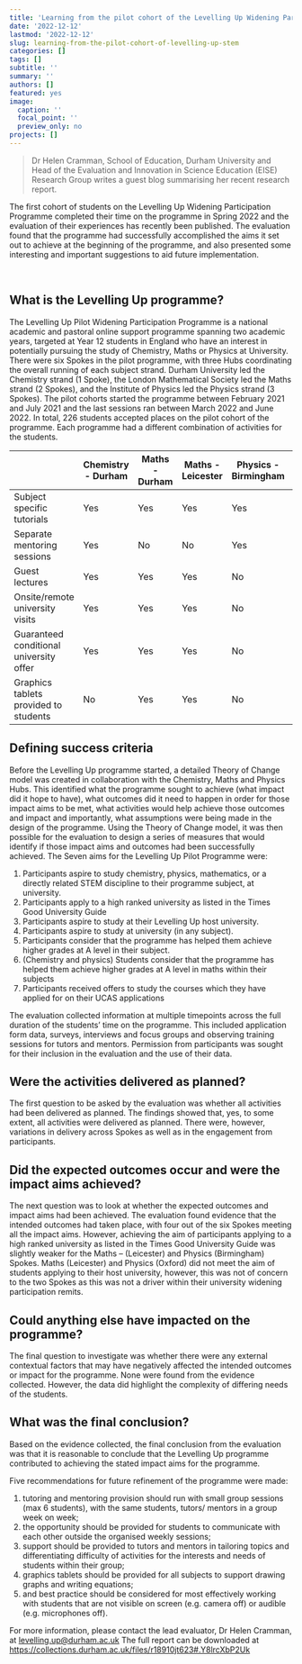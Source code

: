 ```yaml
---
title: 'Learning from the pilot cohort of the Levelling Up Widening Participation Programme'
date: '2022-12-12'
lastmod: '2022-12-12'
slug: learning-from-the-pilot-cohort-of-levelling-up-stem
categories: []
tags: []
subtitle: ''
summary: ''
authors: []
featured: yes
image:
  caption: ''
  focal_point: ''
  preview_only: no
projects: []
---
```


> Dr Helen Cramman, School of Education, Durham University and Head of the Evaluation and Innovation in Science Education (EISE) Research Group writes a guest blog summarising her recent research report.

<!--more-->

The first cohort of students on the Levelling Up Widening Participation Programme completed their time on the programme in Spring 2022 and the evaluation of their experiences has recently been published. The evaluation found that the programme had successfully accomplished the aims it set out to achieve at the beginning of the programme, and also presented some interesting and important suggestions to aid future implementation.
<p>&nbsp;</p>

## What is the Levelling Up programme?

The Levelling Up Pilot Widening Participation Programme is a national academic and pastoral online support programme spanning two academic years, targeted at Year 12 students in England who have an interest in potentially pursuing the study of Chemistry, Maths or Physics at University. There were six Spokes in the pilot programme, with three Hubs coordinating the overall running of each subject strand. Durham University led the Chemistry strand (1 Spoke), the London Mathematical Society led the Maths strand (2 Spokes), and the Institute of Physics led the Physics strand (3 Spokes). The pilot cohorts started the programme between February 2021 and July 2021 and the last sessions ran between March 2022 and June 2022. In total, 226 students accepted places on the pilot cohort of the programme.
Each programme had a different combination of activities for the students.

|                               | Chemistry - Durham | Maths - Durham | Maths - Leicester | Physics - Birmingham | Physics - Durham | Physics - Oxford |
|-------------------------------|--------------------|----------------|-------------------|----------------------|------------------|------------------|
| Subject specific tutorials    | Yes                | Yes            | Yes               | Yes                  | Yes              | Yes              |
| Separate mentoring sessions   | Yes                | No             | No                | Yes                  | Yes              | Yes              |
| Guest lectures                | Yes                | Yes            | Yes               | No                   | Yes              | Yes              |
| Onsite/remote university visits| Yes               | Yes            | Yes               | No                   | Yes              | No               |
| Guaranteed conditional university offer| Yes      | Yes            | Yes               | No                   | Yes              | No               |
| Graphics tablets provided to students | No         | Yes            | Yes               | No                   | No               | No               |


## Defining success criteria

Before the Levelling Up programme started, a detailed Theory of Change model was created in collaboration with the Chemistry, Maths and Physics Hubs. This identified what the programme sought to achieve (what impact did it hope to have), what outcomes did it need to happen in order for those impact aims to be met, what activities would help achieve those outcomes and impact and importantly, what assumptions were being made in the design of the programme.
Using the Theory of Change model, it was then possible for the evaluation to design a series of measures that would identify if those impact aims and outcomes had been successfully achieved.
The Seven aims for the Levelling Up Pilot Programme were:

1.	Participants aspire to study chemistry, physics, mathematics, or a directly related STEM discipline to their programme subject, at university.
2.	Participants apply to a high ranked university as listed in the Times Good University Guide
3.	Participants aspire to study at their Levelling Up host university.
4.	Participants aspire to study at university (in any subject).
5.	Participants consider that the programme has helped them achieve higher grades at A level in their subject.
6.	(Chemistry and physics) Students consider that the programme has helped them achieve higher grades at A level in maths within their subjects
7.	Participants received offers to study the courses which they have applied for on their UCAS applications

The evaluation collected information at multiple timepoints across the full duration of the students’ time on the programme. This included application form data, surveys, interviews and focus groups and observing training sessions for tutors and mentors. Permission from participants was sought for their inclusion in the evaluation and the use of their data.

## Were the activities delivered as planned?

The first question to be asked by the evaluation was whether all activities had been delivered as planned. The findings showed that, yes, to some extent, all activities were delivered as planned. There were, however, variations in delivery across Spokes as well as in the engagement from participants.

## Did the expected outcomes occur and were the impact aims achieved?

The next question was to look at whether the expected outcomes and impact aims had been achieved. The evaluation found evidence that the intended outcomes had taken place, with four out of the six Spokes meeting all the impact aims. However, achieving the aim of participants applying to a high ranked university as listed in the Times Good University Guide was slightly weaker for the Maths – (Leicester) and Physics (Birmingham) Spokes. Maths (Leicester) and Physics (Oxford) did not meet the aim of students applying to their host university, however, this was not of concern to the two Spokes as this was not a driver within their university widening participation remits.

## Could anything else have impacted on the programme?

The final question to investigate was whether there were any external contextual factors that may have negatively affected the intended outcomes or impact for the programme. None were found from the evidence collected. However, the data did highlight the complexity of differing needs of the students.

## What was the final conclusion?

Based on the evidence collected, the final conclusion from the evaluation was that it is reasonable to conclude that the Levelling Up programme contributed to achieving the stated impact aims for the programme.

Five recommendations for future refinement of the programme were made:

1.	tutoring and mentoring provision should run with small group sessions (max 6 students), with the same students, tutors/ mentors in a group week on week;
2.	the opportunity should be provided for students to communicate with each other outside the organised weekly sessions;
3.	support should be provided to tutors and mentors in tailoring topics and differentiating difficulty of activities for the interests and needs of students within their group;
4.	graphics tablets should be provided for all subjects to support drawing graphs and writing equations;
5.	and best practice should be considered for most effectively working with students that are not visible on screen (e.g. camera off) or audible (e.g. microphones off).

For more information, please contact the lead evaluator, Dr Helen Cramman, at levelling.up@durham.ac.uk
The full report can be downloaded at https://collections.durham.ac.uk/files/r18910jt623#.Y8lrcXbP2Uk

